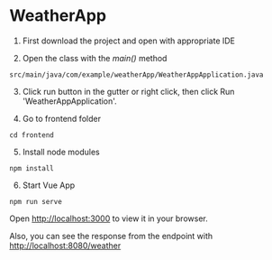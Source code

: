 # WeatherApp


1) First download the project and open with appropriate IDE


2) Open the class with the *main()* method

`src/main/java/com/example/weatherApp/WeatherAppApplication.java`

3) Click run button in the gutter or right click, then click Run 'WeatherAppApplication'.


4) Go to frontend folder

`cd frontend`

5) Install node modules

`npm install`

6) Start Vue App

`npm run serve`

Open [http://localhost:3000](http://localhost:3000) to view it in your browser.

Also, you can see the response from the endpoint with [http://localhost:8080/weather](http://localhost:8080/weather)
